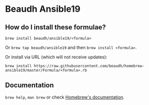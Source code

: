 # Beaudh Ansible19

## How do I install these formulae?
`brew install beaudh/ansible19/<formula>`

Or `brew tap beaudh/ansible19` and then `brew install <formula>`.

Or install via URL (which will not receive updates):

```
brew install https://raw.githubusercontent.com/beaudh/homebrew-ansible19/master/Formula/<formula>.rb
```

## Documentation
`brew help`, `man brew` or check [Homebrew's documentation](https://docs.brew.sh).
